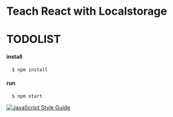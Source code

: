 # Teach React with Localstorage 
# TODOLIST 

#### install
```
  $ npm install 
```
#### run
```
  $ npm start
```
[![JavaScript Style Guide](https://cdn.rawgit.com/feross/standard/master/badge.svg)](https://github.com/feross/standard) 
